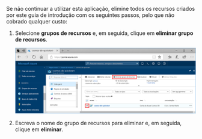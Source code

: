 Se não continuar a utilizar esta aplicação, elimine todos os recursos criados por este guia de introdução com os seguintes passos, pelo que não cobrado qualquer custo:

1. Selecione **grupos de recursos** e, em seguida, clique em **eliminar grupo de recursos**. 

   ![Métricas no portal do Azure](./media/cosmos-db-delete-resource-group/delete-resources.png)

2. Escreva o nome do grupo de recursos para eliminar e, em seguida, clique em **eliminar**.

